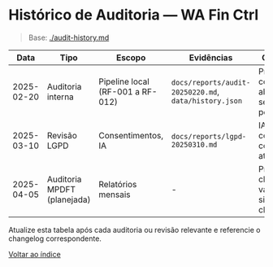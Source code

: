 <!-- proj/audit-history-spec.md -->
# Histórico de Auditoria — WA Fin Ctrl

> Base: [./audit-history.md](./audit-history.md)

| Data | Tipo | Escopo | Evidências | Observações |
| --- | --- | --- | --- | --- |
| 2025-02-20 | Auditoria interna | Pipeline local (RF-001 a RF-012) | `docs/reports/audit-20250220.md`, `data/history.json` | Processamento com massa abril/outubro; sem pendências. |
| 2025-03-10 | Revisão LGPD | Consentimentos, IA | `docs/reports/lgpd-20250310.md` | IA autorizada com consentimento atualizado. |
| 2025-04-05 | Auditoria MPDFT (planejada) | Relatórios mensais | - | Preparar checklists, validar sincronização cloud. |

Atualize esta tabela após cada auditoria ou revisão relevante e referencie o changelog correspondente.

[Voltar ao índice](README-spec.md)
